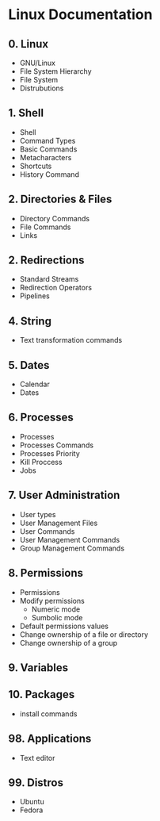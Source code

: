 # Linux Documentation

## 0. Linux

- GNU/Linux
- File System Hierarchy
- File System
- Distrubutions

## 1. Shell

- Shell
- Command Types
- Basic Commands
- Metacharacters
- Shortcuts
- History Command

## 2. Directories & Files

- Directory Commands
- File Commands
- Links

## 2. Redirections

- Standard Streams
- Redirection Operators
- Pipelines

## 4. String

- Text transformation commands

## 5. Dates

- Calendar
- Dates

## 6. Processes

- Processes
- Processes Commands
- Processes Priority
- Kill Proccess
- Jobs

## 7. User Administration

- User types
- User Management Files
- User Commands
- User Management Commands
- Group Management Commands

## 8. Permissions

- Permissions
- Modify permissions
  - Numeric mode
  - Sumbolic mode
- Default permissions values
- Change ownership of a file or directory
- Change ownership of a group

## 9. Variables

## 10. Packages

- install commands

## 98. Applications

- Text editor

## 99. Distros

- Ubuntu
- Fedora
